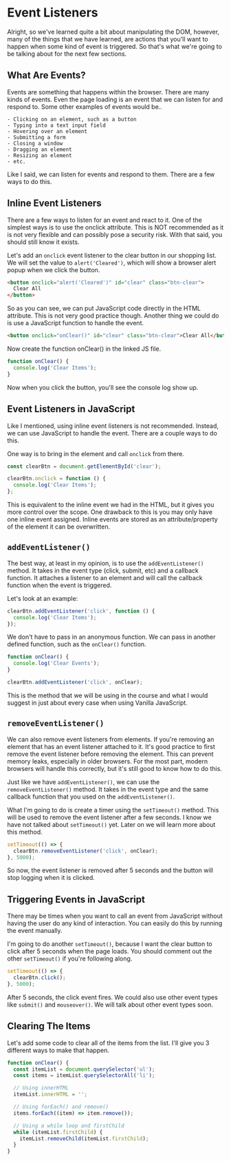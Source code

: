 # Event Listeners

Alright, so we've learned quite a bit about manipulating the DOM, however, many of the things that we have learned, are actions that you'll want to happen when some kind of event is triggered. So that's what we're going to be talking about for the next few sections.

## What Are Events?

Events are something that happens within the browser. There are many kinds of events. Even the page loading is an event that we can listen for and respond to. Some other examples of events would be..

    - Clicking on an element, such as a button
    - Typing into a text input field
    - Hovering over an element
    - Submitting a form
    - Closing a window
    - Dragging an element
    - Resizing an element
    - etc.

Like I said, we can listen for events and respond to them. There are a few ways to do this.

## Inline Event Listeners

There are a few ways to listen for an event and react to it. One of the simplest ways is to use the onclick attribute. This is NOT recommended as it is not very flexible and can possibly pose a security risk. With that said, you should still know it exists.

Let's add an `onclick` event listener to the clear button in our shopping list. We will set the value to `alert('Cleared')`, which will show a browser alert popup when we click the button.

```html
<button onclick="alert('Cleared')" id="clear" class="btn-clear">
  Clear All
</button>
```

So as you can see, we can put JavaScript code directly in the HTML attribute. This is not very good practice though. Another thing we could do is use a JavaScript function to handle the event.

```html
<button onclick="onClear()" id="clear" class="btn-clear">Clear All</button>
```

Now create the function onClear() in the linked JS file.

```js
function onClear() {
  console.log('Clear Items');
}
```

Now when you click the button, you'll see the console log show up.

## Event Listeners in JavaScript

Like I mentioned, using inline event listeners is not recommended. Instead, we can use JavaScript to handle the event. There are a couple ways to do this.

One way is to bring in the element and call `onclick` from there.

```js
const clearBtn = document.getElementById('clear');

clearBtn.onclick = function () {
  console.log('Clear Items');
};
```

This is equivalent to the inline event we had in the HTML, but it gives you more control over the scope. One drawback to this is you may only have one inline event assigned. Inline events are stored as an attribute/property of the element it can be overwritten.

## `addEventListener()`

The best way, at least in my opinion, is to use the `addEventListener()` method. It takes in the event type (click, submit, etc) and a callback function. It attaches a listener to an element and will call the callback function when the event is triggered.

Let's look at an example:

```js
clearBtn.addEventListener('click', function () {
  console.log('Clear Items');
});
```

We don't have to pass in an anonymous function. We can pass in another defined function, such as the `onClear()` function.

```js
function onClear() {
  console.log('Clear Events');
}

clearBtn.addEventListener('click', onClear);
```

This is the method that we will be using in the course and what I would suggest in just about every case when using Vanilla JavaScript.

## `removeEventListener()`

We can also remove event listeners from elements. If you're removing an element that has an event listener attached to it. It's good practice to first remove the event listener before removing the element. This can prevent memory leaks, especially in older browsers. For the most part, modern browsers will handle this correctly, but it's still good to know how to do this.

Just like we have `addEventListener()`, we can use the `removeEventListener()` method. It takes in the event type and the same callback function that you used on the `addEventListener()`.

What I'm going to do is create a timer using the `setTimeout()` method. This will be used to remove the event listener after a few seconds. I know we have not talked about `setTimeout()` yet. Later on we will learn more about this method.

```js
setTimeout(() => {
  clearBtn.removeEventListener('click', onClear);
}, 5000);
```

So now, the event listener is removed after 5 seconds and the button will stop logging when it is clicked.

## Triggering Events in JavaScript

There may be times when you want to call an event from JavaScript without having the user do any kind of interaction. You can easily do this by running the event manually.

I'm going to do another `setTimeout()`, because I want the clear button to click after 5 seconds when the page loads. You should comment out the other `setTimeout()` if you're following along.

```js
setTimeout(() => {
  clearBtn.click();
}, 5000);
```

After 5 seconds, the click event fires. We could also use other event types like `submit()` and `mouseover()`. We will talk about other event types soon.

## Clearing The Items
Let's add some code to clear all of the items from the list. I'll give you 3 different ways to make that happen.


```js
function onClear() {
  const itemList = document.querySelector('ul');
  const items = itemList.querySelectorAll('li');

  // Using innerHTML
  itemList.innerHTML = '';

  // Using forEach() and remove()
  items.forEach((item) => item.remove());

  // Using a while loop and firstChild
  while (itemList.firstChild) {
    itemList.removeChild(itemList.firstChild);
  }
}
```
